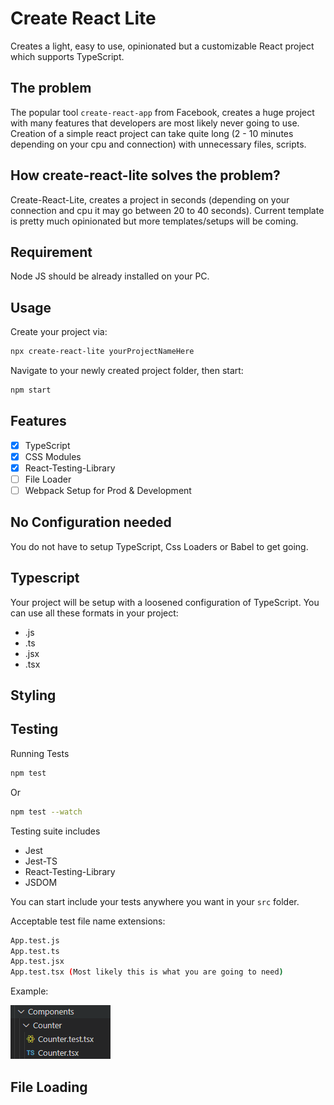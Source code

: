 # Create React Lite

Creates a light, easy to use, opinionated but a customizable React project which supports TypeScript.

## The problem
The popular tool `create-react-app` from Facebook, creates a huge project with many features that developers are most likely never going to use.
Creation of a simple react project can take quite long (2 - 10 minutes depending on your cpu and connection) with unnecessary files, scripts.

## How create-react-lite solves the problem?
Create-React-Lite, creates a project in seconds (depending on your connection and cpu it may go between 20 to 40 seconds).
Current template is pretty much opinionated but more templates/setups will be coming.

## Requirement
Node JS should be already installed on your PC.

## Usage

Create your project via:

```sh
npx create-react-lite yourProjectNameHere
```

Navigate to your newly created project folder, then start:

```sh
npm start
```

## Features

- [x] TypeScript
- [x] CSS Modules
- [x] React-Testing-Library
- [ ] File Loader
- [ ] Webpack Setup for Prod & Development

## No Configuration needed

You do not have to setup TypeScript, Css Loaders or Babel to get going.

## Typescript

Your project will be setup with a loosened configuration of TypeScript. You can use all these formats in your project:

- .js
- .ts
- .jsx
- .tsx
  
## Styling

## Testing

Running Tests

```sh
npm test
```

Or

```sh
npm test --watch
```

Testing suite includes

- Jest
- Jest-TS
- React-Testing-Library
- JSDOM

You can start include your tests anywhere you want in your `src` folder.

Acceptable test file name extensions:

```sh
App.test.js
App.test.ts
App.test.jsx 
App.test.tsx (Most likely this is what you are going to need)
```

Example:

![TestingFolderStructure](./images/testingFolderStructure.png)

## File Loading
